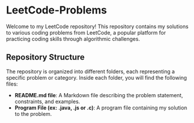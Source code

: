 # LeetCode-Problems

Welcome to my LeetCode repository! This repository contains my solutions to various coding problems from LeetCode, a popular platform for practicing coding skills through algorithmic challenges.

## Repository Structure

The repository is organized into different folders, each representing a specific problem or category. Inside each folder, you will find the following files:

- **README.md file**: A Markdown file describing the problem statement, constraints, and examples.
- **Program File (ex: .java, .js or .c)**: A program file containing my solution to the problem.


